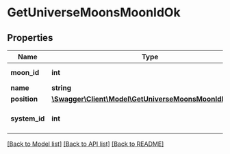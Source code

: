 # GetUniverseMoonsMoonIdOk

## Properties
Name | Type | Description | Notes
------------ | ------------- | ------------- | -------------
**moon_id** | **int** | moon_id integer | 
**name** | **string** | name string | 
**position** | [**\Swagger\Client\Model\GetUniverseMoonsMoonIdPosition**](GetUniverseMoonsMoonIdPosition.md) |  | 
**system_id** | **int** | The solar system this moon is in | 

[[Back to Model list]](../../README.md#documentation-for-models) [[Back to API list]](../../README.md#documentation-for-api-endpoints) [[Back to README]](../../README.md)

